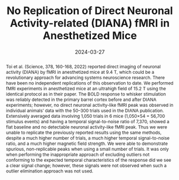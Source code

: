 ---
title: "No Replication of Direct Neuronal Activity-related (DIANA) fMRI in Anesthetized Mice"

date: 2024-03-27
authors_string: Sang-Han Choi, Geun Im, Sangcheon Choi, Xin Yu, Peter Bandettini, Ravi Menon, Seong-Gi Kim
authors:
   - Sang-Han Choi
   - Geun Im
   - Sangcheon Choi
   - Xin Yu
   - Peter Bandettini
   - Ravi Menon
   - Seong-Gi Kim
author_ids:
   - peter_bandettini
journal: 'Science Advances'
volume: 10.0
issue: 13.0
pages: 
book_title: ''
publisher: ''
isbn: 
abstract: 'Toi et al. (Science, 378, 160-168, 2022) reported direct imaging of neuronal activity (DIANA) by fMRI in anesthetized mice at 9.4 T, which could be a revolutionary approach for advancing systems neuroscience research. There have been no independent replications of this observation to date. We performed fMRI experiments in anesthetized mice at an ultrahigh field of 15.2 T using the identical protocol as in their paper. The BOLD response to whisker stimulation was reliably detected in the primary barrel cortex before and after DIANA experiments; however, no direct neuronal activity-like fMRI peak was observed in individual animals’ data with the 50–300 trials used in the DIANA publication. Extensively averaged data involving 1,050 trials in 6 mice (1,050×54 = 56,700 stimulus events) and having a temporal signal-to-noise ratio of 7,370, showed a flat baseline and no detectable neuronal activity-like fMRI peak. Thus we were unable to replicate the previously reported results using the same methods, despite a much higher number of trials, a much higher temporal signal-to-noise ratio, and a much higher magnetic field strength. We were able to demonstrate spurious, non-replicable peaks when using a small number of trials. It was only when performing the inappropriate approach of excluding outliers not conforming to the expected temporal characteristics of the response did we see a clear signal change; however, these signals were not observed when such a outlier elimination approach was not used.'
project_id: 
paper_url: https://www.science.org/doi/10.1126/sciadv.adl0999
doi: 10.1126/sciadv.adl0999
data_loc: ''
code_loc: ''
file: '/assets/publications/'
file_name: ''
type: journal_article
pub_str: 'Science Advances (2024) 10 (13)'
layout: publication 
---